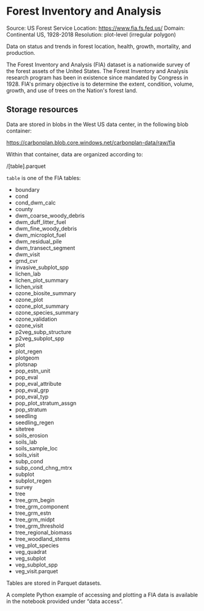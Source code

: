 # Forest Inventory and Analysis
Source: US Forest Service
Location: https://www.fia.fs.fed.us/
Domain: Continental US, 1928-2018
Resolution: plot-level (irregular polygon)

Data on status and trends in forest location, health, growth, mortality, and production.

The Forest Inventory and Analysis (FIA) dataset is a nationwide survey of the forest assets of the United States. The Forest Inventory and Analysis research program has been in existence since mandated by Congress in 1928. FIA's primary objective is to determine the extent, condition, volume, growth, and use of trees on the Nation's forest land.

## Storage resources
Data are stored in blobs in the West US data center, in the following blob container:

https://carbonplan.blob.core.windows.net/carbonplan-data/raw/fia

Within that container, data are organized according to:

/[table].parquet

`table` is one of the FIA tables:

- boundary
- cond
- cond_dwm_calc
- county
- dwm_coarse_woody_debris
- dwm_duff_litter_fuel
- dwm_fine_woody_debris
- dwm_microplot_fuel
- dwm_residual_pile
- dwm_transect_segment
- dwm_visit
- grnd_cvr
- invasive_subplot_spp
- lichen_lab
- lichen_plot_summary
- lichen_visit
- ozone_biosite_summary
- ozone_plot
- ozone_plot_summary
- ozone_species_summary
- ozone_validation
- ozone_visit
- p2veg_subp_structure
- p2veg_subplot_spp
- plot
- plot_regen
- plotgeom
- plotsnap
- pop_estn_unit
- pop_eval
- pop_eval_attribute
- pop_eval_grp
- pop_eval_typ
- pop_plot_stratum_assgn
- pop_stratum
- seedling
- seedling_regen
- sitetree
- soils_erosion
- soils_lab
- soils_sample_loc
- soils_visit
- subp_cond
- subp_cond_chng_mtrx
- subplot
- subplot_regen
- survey
- tree
- tree_grm_begin
- tree_grm_component
- tree_grm_estn
- tree_grm_midpt
- tree_grm_threshold
- tree_regional_biomass
- tree_woodland_stems
- veg_plot_species
- veg_quadrat
- veg_subplot
- veg_subplot_spp
- veg_visit.parquet

Tables are stored in Parquet datasets. 

A complete Python example of accessing and plotting a FIA data is available in the notebook provided under “data access”.
